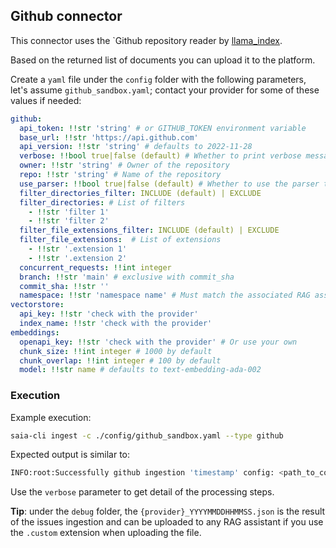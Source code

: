## Github connector

This connector uses the `Github repository reader by [llama_index](https://github.com/run-llama/llama_index/tree/main/llama-index-integrations/readers/llama-index-readers-github).

Based on the returned list of documents you can upload it to the platform.

Create a `yaml` file under the `config` folder with the following parameters, let's assume `github_sandbox.yaml`; contact your provider for some of these values if needed:

```yaml
github:
  api_token: !!str 'string' # or GITHUB_TOKEN environment variable
  base_url: !!str 'https://api.github.com'
  api_version: !!str 'string' # defaults to 2022-11-28
  verbose: !!bool true|false (default) # Whether to print verbose messages
  owner: !!str 'string' # Owner of the repository
  repo: !!str 'string' # Name of the repository
  use_parser: !!bool true|false (default) # Whether to use the parser to extract text from files
  filter_directories_filter: INCLUDE (default) | EXCLUDE
  filter_directories: # List of filters
    - !!str 'filter 1'
    - !!str 'filter 2'
  filter_file_extensions_filter: INCLUDE (default) | EXCLUDE
  filter_file_extensions:  # List of extensions
    - !!str '.extension 1'
    - !!str '.extension 2'
  concurrent_requests: !!int integer
  branch: !!str 'main' # exclusive with commit_sha
  commit_sha: !!str ''
  namespace: !!str 'namespace name' # Must match the associated RAG assistant, check the index section
vectorstore:
  api_key: !!str 'check with the provider'
  index_name: !!str 'check with the provider'
embeddings:
  openapi_key: !!str 'check with the provider' # Or use your own
  chunk_size: !!int integer # 1000 by default
  chunk_overlap: !!int integer # 100 by default
  model: !!str name # defaults to text-embedding-ada-002
```

### Execution

Example execution:

```bash
saia-cli ingest -c ./config/github_sandbox.yaml --type github
```

Expected output is similar to:

```bash
INFO:root:Successfully github ingestion 'timestamp' config: <path_to_config.yaml>
```

Use the `verbose` parameter to get detail of the processing steps.

__Tip__: under the `debug` folder, the `{provider}_YYYYMMDDHHMMSS.json` is the result of the issues ingestion and can be uploaded to any RAG assistant if you use the `.custom` extension when uploading the file.
